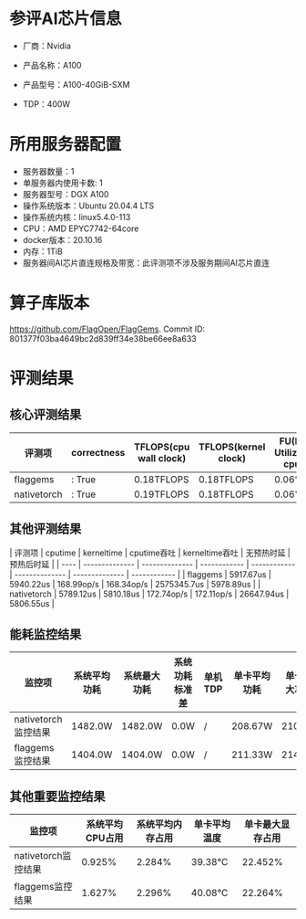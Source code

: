 # 参评AI芯片信息

* 厂商：Nvidia

* 产品名称：A100
* 产品型号：A100-40GiB-SXM
* TDP：400W

# 所用服务器配置

* 服务器数量：1
* 单服务器内使用卡数: 1
* 服务器型号：DGX A100
* 操作系统版本：Ubuntu 20.04.4 LTS
* 操作系统内核：linux5.4.0-113
* CPU：AMD EPYC7742-64core
* docker版本：20.10.16
* 内存：1TiB
* 服务器间AI芯片直连规格及带宽：此评测项不涉及服务期间AI芯片直连

# 算子库版本

https://github.com/FlagOpen/FlagGems. Commit ID: 801377f03ba4649bc2d839ff34e38be66ee8a633

# 评测结果

## 核心评测结果

| 评测项  | correctness | TFLOPS(cpu wall clock) | TFLOPS(kernel clock) | FU(FLOPS Utilization)-cputime | FU-kerneltime |
| ---- | -------------- | -------------- | ------------ | ------ | ----- |
| flaggems | : True    | 0.18TFLOPS       | 0.18TFLOPS        | 0.06% | 0.06% |
| nativetorch | : True    | 0.19TFLOPS      | 0.18TFLOPS      | 0.06%      | 0.06%    |

## 其他评测结果

| 评测项  | cputime | kerneltime | cputime吞吐 | kerneltime吞吐 | 无预热时延 | 预热后时延 |
| ---- | -------------- | -------------- | ------------ | ------------ | -------------- | -------------- | ------------ |
| flaggems | 5917.67us       | 5940.22us        | 168.99op/s | 168.34op/s | 2575345.7us | 5978.89us |
| nativetorch | 5789.12us       | 5810.18us        | 172.74op/s | 172.11op/s | 26647.94us | 5806.55us |

## 能耗监控结果

| 监控项  | 系统平均功耗  | 系统最大功耗  | 系统功耗标准差 | 单机TDP | 单卡平均功耗 | 单卡最大功耗 | 单卡功耗标准差 | 单卡TDP |
| ---- | ------- | ------- | ------- | ----- | ------------ | ------------ | ------------- | ----- |
| nativetorch监控结果 | 1482.0W | 1482.0W | 0.0W   | /     | 208.67W       | 210.0W      | 1.7W        | 400W  |
| flaggems监控结果 | 1404.0W | 1404.0W | 0.0W   | /     | 211.33W       | 214.0W      | 2.13W        | 400W  |

## 其他重要监控结果

| 监控项  | 系统平均CPU占用 | 系统平均内存占用 | 单卡平均温度 | 单卡最大显存占用 |
| ---- | --------- | -------- | ------------ | -------------- |
| nativetorch监控结果 | 0.925%    | 2.284%   | 39.38°C       | 22.452%        |
| flaggems监控结果 | 1.627%    | 2.296%   | 40.08°C       | 22.264%        |